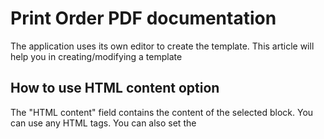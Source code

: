 # Print Order PDF documentation

The application uses its own editor to create the template. This article will help you in creating/modifying a template

## How to use HTML content option

The "HTML content" field contains the content of the selected block. You can use any HTML tags. You can also set the <style> tag with your own settings. You can also use specified variables, which will be replaced with real values when generating a PDF file. The list of available variables is listed at the bottom of the editor.
Example HTML block:

```
<style>.totals-block {display: flex;justify-content: space-between;width: 100%;}</style>
<h2>Order Totals</h2>
<div class="totals-block">
    <div>Subtotal</div>
    <div>{{totals_subtotal}}</div>
</div>
<div class="totals-block">
    <div>Shipping</div>
    <div>{{totals_shipping}}</div>
</div>
<div class="totals-block">
    <div>Tax</div>
    <div>{{totals_tax}}</div>
</div>
<div class="totals-block">
    <div>Discount</div>
    <div>{{totals_discount}}</div>
</div>
<div class="totals-block">
    <div>
        <strong>Grand Total</strong>
    </div>
    <div>
        <strong>{{grand_total}}</strong>
    </div>
</div>
```

## How to use Custom CSS option

The CSS custom field displays the specified styles of the selected block. You can also add your own styles or change existing ones. The specified styles are applied to the entire block.

## How to create/update Product items block

When generating a block of products, the application uses the following classes: **product-container** and **product-row**. The application copies the block from the **product-row** class, replaces the variables with product values. Repeats this as many times as the number of products the order contains. After that. the result is placed in a block with the **product-container** class. The default is table. But you can create your own design, the main thing is to use the specified classes. Example HTML block of Product Items:
```
<style>table.product-items {width: 100%} table.product-items, .product-items th, .product-items td {border: 1px solid #000;border-collapse: collapse;padding:5px}</style>
<table class="product-items">   <thead>
      <tr>
        <th>Product Name</th>
        <th>SKU</th>
        <th>Price</th>
        <th>Qty</th>
        <th>Subtotal</th>
      </tr>
    </thead>
    <tbody class="product-container">
       <tr class="product-row">
           <td>{{product_name}}</td>
           <td>{{product_sku}}</td>
           <td>{{product_price}}</td>
           <td>{{product_ordered_qty}}</td>
           <td>{{product_subtotal}}</td>
       </tr>
   </tbody>
</table>
```


## How to create/update Totals block

Each platform provides variable list with totals. You can use them in any order with any styles and additional blocks. When generating a PDF, the variables will be replaced with values.
